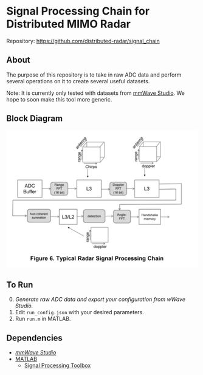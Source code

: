 
# Signal Processing Chain for Distributed MIMO Radar

Repository: <https://github.com/distributed-radar/signal_chain>

## About

The purpose of this repository is to take in raw ADC data and perform several operations on it to create several useful datasets.

Note: It is currently only tested with datasets from [mmWave Studio](https://www.ti.com/tool/MMWAVE-STUDIO). We hope to soon make this tool more generic.

## Block Diagram

![ti_signal_chain](ti_signal_chain.png)

## To Run

0. *Generate raw ADC data and export your configuration from wWave Studio.*
1. Edit `run_config.json` with your desired parameters.
2. Run `run.m` in MATLAB.

## Dependencies

* *[mmWave Studio](https://www.ti.com/tool/MMWAVE-STUDIO)*
* [MATLAB](https://www.mathworks.com/products/matlab.html)
  * [Signal Processing Toolbox](https://www.mathworks.com/products/signal.html)
